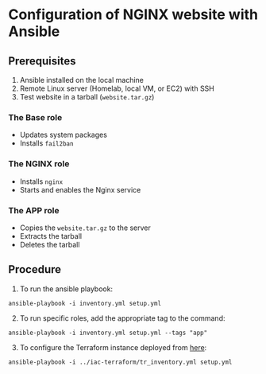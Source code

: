 # Configuration of NGINX website with Ansible

## Prerequisites

1. Ansible installed on the local machine
2. Remote Linux server (Homelab, local VM, or EC2) with SSH
3. Test website in a tarball (```website.tar.gz```)

### The Base role

- Updates system packages
- Installs ```fail2ban```

### The NGINX role

- Installs ```nginx```
- Starts and enables the Nginx service

### The APP role

- Copies the ```website.tar.gz``` to the server
- Extracts the tarball
- Deletes the tarball

## Procedure

1. To run the ansible playbook:
```
ansible-playbook -i inventory.yml setup.yml
```

2. To run specific roles, add the appropriate tag to the command:

```
ansible-playbook -i inventory.yml setup.yml --tags "app"
```

3. To configure the Terraform instance deployed from [here](https://github.com/Pandora1337/DevOps-Practice/tree/main/iac-terraform):

```
ansible-playbook -i ../iac-terraform/tr_inventory.yml setup.yml
```
